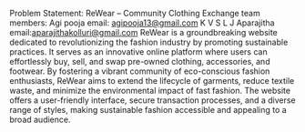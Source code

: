 Problem Statement: ReWear – Community Clothing Exchange
team members:
Agi pooja email: agipooja13@gmail.com
K V S L J Aparajitha email:aparajithakolluri@gmail.com
ReWear is a groundbreaking website dedicated to revolutionizing the fashion industry by promoting sustainable practices. It serves as an innovative online platform where users can effortlessly buy, sell, and swap pre-owned clothing, accessories, and footwear. By fostering a vibrant community of eco-conscious fashion enthusiasts, ReWear aims to extend the lifecycle of garments, reduce textile waste, and minimize the environmental impact of fast fashion. The website offers a user-friendly interface, secure transaction processes, and a diverse range of styles, making sustainable fashion accessible and appealing to a broad audience.

